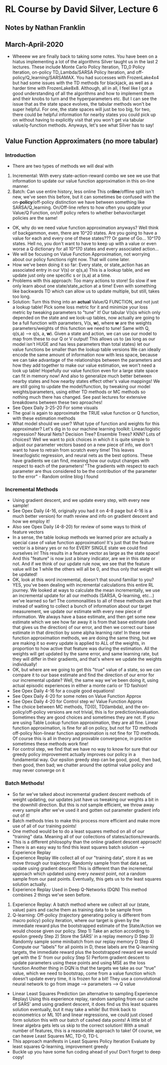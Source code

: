 # RL Course by David Silver, Lecture 6
## Notes by Nathan Franklin
## March-April-2020

- Wheeew we are finally back to taking some notes.
You have been on a hiatus implementing a lot of the algorithms Silver taught
us in the last 2 lectures. These include Monte Carlo Policy Iteration, TD_0 Policy Iteration, on-policy TD_Lambda/SARSA Policy Iteration,
and off-policy/Q_learning/SARSAMAX. You had successes with FrozenLake4x4
but had some issues with the TD methods for blackjack, as well as a harder time
with FrozenLake8x8. Although, all in all, I feel like I got a good understanding
of all the algorithms and how to implement them and their knobs to turn and the hyperparameters etc. 
But I can see the issue that as the state space evolves, the tabular methods won't be super helpful.
For one, the state spaces will just be too big, for two, there could be helpful information for nearby states you could pick up on without having to explicitly visit
that you won't get via tabular value/q-function methods.
Anyways, let's see what Silver has to say!

## Value Function Approximaters (no more tabular)

### Introduction
- There are two types of methods we will deal with
1) Incremental: With every state-action-reward combo we see we use that information
to update our value function approximation in this on-line manner.
2) Batch: Can use entire history, less online
This on**line**/offline split isn't new, we've seen this before, but it can sometimes be confused
with the on-**policy**/off-policy distinction we have between something like SARSA/Q_learning.
On/Off-line refers to how often you update your Value/Q Function, on/off policy refers to whether behavior/target policies are the same!
- OK, why do we need value function approximation anyways?
Well think of backgammon, even, there are 10^20 states. Are you going to have a value for each and every one of these states??? Or game of Go... 10^170 states.
Hell no, you don't want to have to keep up with a value or even worse a Q dictionary for all 10^170 states and every associated action...
- We will be focusing on Value Function Approximation, not worrying about our policy functions right now.
That will come later.
- How we've been doing it so far:
Every state, or state_action has an associated entry in our V(s) or q(s,a)
This is a lookup table, and we update just only one specific s or (s,a) at a time.
- Problems with this approach:
Too many actions to store!
So slow if we only learn about one state/state_action at a time! Even with something like backwards TD which can allow us to update multiple, but still, takes too long.
- Solution: Turn this thing into an **actual** Value/Q FUNCTION, and not just a lookup table!
Pick some loss metric for it and minimize your loss metric by tweaking parameters to "tune" it!
Our tabular V(s)s which only depended on the state and we look-up tables, now actually are going to be a full function with parameters, V(s, **w**), where **w** are the weights parameters/weights of this function we need to tune!
Same with Q, q(s,a) --> q(s, a, **w**).
Given a state and action, we can use our model to map from these to our Q or V output!
This allows us to (as long as our model isn't HUGE and has less parameters than total states) let our value functions be smaller than the lookup table versions
We can ideally encode the same amount of information now with less space, because we can take advantage of the relationships
between the parameters and how they add together to make our value estimation, we won't need a look up table!
Hopefully our value function even for a large state space can fit in memory now! And also to generalize much better between nearby states and how
nearby states effect other's value mappings!
We are still going to update the model/function, by tweaking our model weights/parameters, using either TD methods or MC methods so nothing much there has changed.
See past lectures for extensive breakdowns between these two aproaches!
- See Opex Daily 3-25-20 For some visuals
- The goal is again to approximate the TRUE value function or Q function, with these estimation methods
- What model should we user? What type of function and weights for this approximater? 
Let's dig in to our machine learning toolkit:
Linear/logistic regression? Neural Nets? Decision Tree? Ensemble Trees? KNN?
Lots of choices!!
Well we want to pick choices in which it is quite simple to adjust our parameter vectors based on a new piece of info, we don't want to have to retrain from scratch every time!
This leaves linear/logistic regression, and neural nets as the best options.
These have gradients we can find, meaning how our output changes with respect to each of the parameters!
"The gradients with respect to each parameter are thus considered to be the contribution of the parameter to the error" - Random online blog I found

### Incremental Methods
- Using gradient descent, and we update every step, with every new sample!
- See Opex Daily (4-16, originally you had it on 4-8 page but 4-16 is a much better version)
for math review and info on gradient descent and how we employ it!
- Also see Opex Daily (4-8-20) for review of some ways to think of feature vectors
- In a sense, the table lookup methods we learned prior are actually a special case of value function approximation!
It's just that the feature vector is a binary yes or no for EVERY SINGLE state we could find ourselves in!
This results in a feature vector as large as the state space!
And this "feature" is now just a binary indicator, are we in this state or not.
And if we think of our update rule now, we see that the feature value will be 1 while the others will all be 0, and thus only that weight will be updated!
- OK, look at this word incremental, doesn't that sound familiar to you?
YES, you've been dealing with incremental calculations this entire RL journey. We looked
at ways to calculate the mean incrementally, we use an incremental update for all our methods (SARSA, Q-learning, etc...) we've learned so far!
The commonalities to all of these methods are that instead of waiting to collect a bunch of information
about our target measurement, we update our estimate with every new piece of information.
We always have a base estimate, and then get some new estimate which we see how far away it is from that base estimate (and that gives us the direction)
of our error, and then we correct our base estimate in that direction by some alpha learning rate!
In these new function approximation methods, we are doing the same thing, but we are making it so every update is applied to ALL of the weights, in proportion to how active that feature was during the estimation.
All the weights will get updated by the same error, and same learning rate, but they will differ in their gradients, and that's where we update the weights individually!
- OK, but where are we going to get this "true" value of a state, so we can compare it to our base estimate and find the direction of our error for our
incremental update?
Well, the same way we've been doing it, using actual episodic experiences in either a monte carlo or TD fashion!
- See Opex Daily 4-16 for a couple good equations!
- See Opex Daily 4-20 for some notes on Value Function Approx
- See Opex Daily 4-20 for Control step w/ Value Function Approx
- The choice between MC methods, TD(0), TD(lambda), and the on-policy/off-policy versions are not trivial, this is for prediction/evaluation.
Sometimes they are good choices and sometimes they are not.
If you are using Table Lookup function approximation, they are all fine.
Linear function approximation, is fine for all on policy, but not for TD methods off-policy
Non-linear function approximation is not fine for TD methods. 
Of course this is all in theory and provable convergence, in practice sometimes these methods work fine!
- For control step, we find that we have no way to know for sure that our greedy policy improvement actually improves our policy in a fundamental way.
Our epsilon greedy step can be good, good, then bad, then good, then bad; we chatter around the optimal value policy and may never converge on it
 
### Batch Methods!
- So far we've talked about incremental gradient descent methods of weight updating, 
our updates just have us tweaking our weights a bit in the downhill direction.
But this is *not* sample efficient, we throw away every sample after we've used it and gotten out parameter gradient info out of it!
- Batch methods tries to make this process more efficient and make more use of all of our training points!
- One method would be to do a least squares method on all of our "training" data. 
Meaning all of our collections of states/actions/rewards.
- This is a different philosophy than the online gradient descent approach!
- There is an easy way to find this least squares batch solution --> Experience Replay
- Experience Replay
We collect all of our "training data", store it as we move through our trajectory.
Randomly sample from that data set, update using gradient descent!
This is different than the incremental approach which updated using every *newest* point, not a random sample from our past points.
Eventually, this gets us to the least squares solution actually. 
- Experience Replay Used in Deep Q-Networks (DQN)
This method combines 2 things we've seen before. 
1) Experience Replay: A batch method where we collect all our (state, value) pairs and cache them as training data to be sample from
2) Q-learning: Off-policy (trajectory generating policy is different from macro policy) policy iteration, where our target is given by the immediate reward plus the bootstrapped estimate of the State/Action we would choose given our policy.
Step 1) Take an action according to epsilon greedy 
Step 2) Store the SARS' in a replay memory D
Step 3) Randomly sample some minibatch from our replay memory D
Step 4) Compute our "labels" for all points in D, these labels are the Q-learning targets, the immediate reward plus the bootstrapped reward we would get with the S' from our policy
Step 5) Perform gradient descent to update parameters using these points and using MSE as the loss function
Another thing in DQN is that the targets we take as our "true" value, which we need to bootstrap, come from a value function which doesn't update every time, it is frozen for a bit!
They use a convolutional neural network to go from image --> parameters --> Q value
- Linear Least Squares Prediction (an alternative to sampling Experience Replay)
Using this experience replay, random sampling from our cache of SARS' amd using gradient descent,
it does find us this least squares solution eventually, but it may take a while!
But think back to econometrics or ML 101 and linear regressions, we could just closed form solution this with our batch of cashed data points! 
A little bit of linear algebra gets lets us skip to the correct solution!
With a small number of features, this is a reasonable approach to take!
Of course, we can heave Least Squares MC, TD-0, TD-L
- This approach manifests in Least Squares Policy Iteration
Evaluate by least squares Q-learning, improvement greedy
- Buckle up you have some fun coding ahead of you! Don't forget to deep copy!
